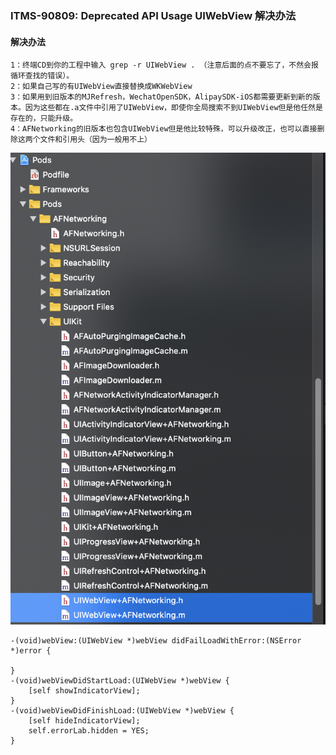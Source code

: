 ### ITMS-90809: Deprecated API Usage UIWebView 解决办法

#### 解决办法
```
1：终端CD到你的工程中输入 grep -r UIWebView . （注意后面的点不要忘了，不然会报循环查找的错误）。
2：如果自己写的有UIWebView直接替换成WKWebView
3：如果用到旧版本的MJRefresh，WechatOpenSDK，AlipaySDK-iOS都需要更新到新的版本。因为这些都在.a文件中引用了UIWebView，即使你全局搜索不到UIWebView但是他任然是存在的，只能升级。
4：AFNetworking的旧版本也包含UIWebView但是他比较特殊，可以升级改正，也可以直接删除这两个文件和引用头（因为一般用不上）
```

![](https://raw.githubusercontent.com/we11cheng/picBed/master/20200928150508.png)


```
-(void)webView:(UIWebView *)webView didFailLoadWithError:(NSError *)error {
  
}
-(void)webViewDidStartLoad:(UIWebView *)webView {
    [self showIndicatorView];
}
-(void)webViewDidFinishLoad:(UIWebView *)webView {
    [self hideIndicatorView];
    self.errorLab.hidden = YES;
}
```